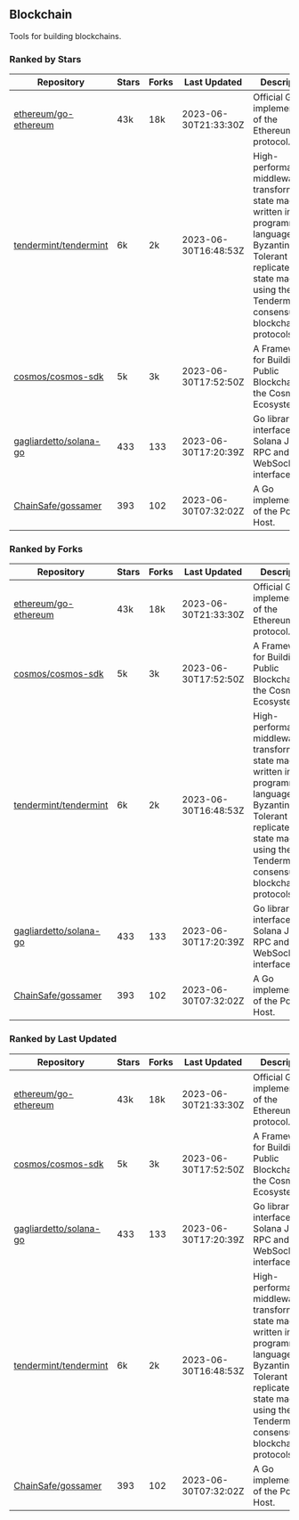 ## Blockchain

Tools for building blockchains.

### Ranked by Stars

| Repository | Stars | Forks | Last Updated | Description | 
|------------|-------|-------|--------------|-------------|
| [ethereum/go-ethereum](https://github.com/ethereum/go-ethereum) | 43k | 18k | 2023-06-30T21:33:30Z |  Official Go implementation of the Ethereum protocol. |
| [tendermint/tendermint](https://github.com/tendermint/tendermint) | 6k | 2k | 2023-06-30T16:48:53Z |  High-performance middleware for transforming a state machine written in any programming language into a Byzantine Fault Tolerant replicated state machine using the Tendermint consensus and blockchain protocols. |
| [cosmos/cosmos-sdk](https://github.com/cosmos/cosmos-sdk) | 5k | 3k | 2023-06-30T17:52:50Z |  A Framework for Building Public Blockchains in the Cosmos Ecosystem. |
| [gagliardetto/solana-go](https://github.com/gagliardetto/solana-go) | 433 | 133 | 2023-06-30T17:20:39Z |  Go library to interface with Solana JSON RPC and WebSocket interfaces. |
| [ChainSafe/gossamer](https://github.com/ChainSafe/gossamer) | 393 | 102 | 2023-06-30T07:32:02Z |  A Go implementation of the Polkadot Host. |

### Ranked by Forks

| Repository | Stars | Forks | Last Updated | Description | 
|------------|-------|-------|--------------|-------------|
| [ethereum/go-ethereum](https://github.com/ethereum/go-ethereum) | 43k | 18k | 2023-06-30T21:33:30Z |  Official Go implementation of the Ethereum protocol. |
| [cosmos/cosmos-sdk](https://github.com/cosmos/cosmos-sdk) | 5k | 3k | 2023-06-30T17:52:50Z |  A Framework for Building Public Blockchains in the Cosmos Ecosystem. |
| [tendermint/tendermint](https://github.com/tendermint/tendermint) | 6k | 2k | 2023-06-30T16:48:53Z |  High-performance middleware for transforming a state machine written in any programming language into a Byzantine Fault Tolerant replicated state machine using the Tendermint consensus and blockchain protocols. |
| [gagliardetto/solana-go](https://github.com/gagliardetto/solana-go) | 433 | 133 | 2023-06-30T17:20:39Z |  Go library to interface with Solana JSON RPC and WebSocket interfaces. |
| [ChainSafe/gossamer](https://github.com/ChainSafe/gossamer) | 393 | 102 | 2023-06-30T07:32:02Z |  A Go implementation of the Polkadot Host. |

### Ranked by Last Updated

| Repository | Stars | Forks | Last Updated | Description | 
|------------|-------|-------|--------------|-------------|
| [ethereum/go-ethereum](https://github.com/ethereum/go-ethereum) | 43k | 18k | 2023-06-30T21:33:30Z |  Official Go implementation of the Ethereum protocol. |
| [cosmos/cosmos-sdk](https://github.com/cosmos/cosmos-sdk) | 5k | 3k | 2023-06-30T17:52:50Z |  A Framework for Building Public Blockchains in the Cosmos Ecosystem. |
| [gagliardetto/solana-go](https://github.com/gagliardetto/solana-go) | 433 | 133 | 2023-06-30T17:20:39Z |  Go library to interface with Solana JSON RPC and WebSocket interfaces. |
| [tendermint/tendermint](https://github.com/tendermint/tendermint) | 6k | 2k | 2023-06-30T16:48:53Z |  High-performance middleware for transforming a state machine written in any programming language into a Byzantine Fault Tolerant replicated state machine using the Tendermint consensus and blockchain protocols. |
| [ChainSafe/gossamer](https://github.com/ChainSafe/gossamer) | 393 | 102 | 2023-06-30T07:32:02Z |  A Go implementation of the Polkadot Host. |

